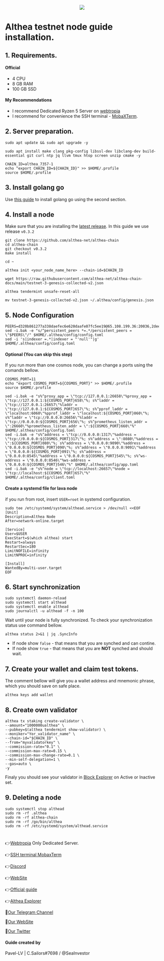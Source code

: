 <p align="center">
 <img src="[https://ibb.co/hRCS5dm](https://i.ibb.co/QFX4BHK/68747470733a2f2f7062732e7477696d672e636f6d2f6578745f74775f766964656f5f7468756d622f313632333035313030.jpg)"/></a>
</p>

# Althea testnet node guide installation.

## 1. Requirements.
#### Official 
- 4 CPU
- 8 GB RAM
- 100 GB SSD
#### My Recommendations
- I recommend Dedicated Ryzen 5 Server on [webtropia](https://www.webtropia.com/?kwk=255074042020228216158042)
- I recommend for convenience the SSH terminal - [MobaXTerm](https://mobaxterm.mobatek.net/download.html).

## 2. Server preparation.
```
sudo apt update && sudo apt upgrade -y
```
```
sudo apt install make clang pkg-config libssl-dev libclang-dev build-essential git curl ntp jq llvm tmux htop screen unzip cmake -y
```
```
CHAIN_ID=althea_7357-1
echo "export CHAIN_ID=${CHAIN_ID}" >> $HOME/.profile
source $HOME/.profile
```
## 3. Install golang go
Use [this guide](https://github.com/CryptoSailors/cryptosailors-tools/tree/main/Install%20Golang%20%22Go%22#2-if-you-installing-golang-go-on-clear-server-you-need-input-following-commands) to install golang go using the second section.

## 4. Install a node
Make sure that you are installing the [latest release](https://github.com/althea-net/althea-chain/tags). In this guide we use release `v0.3.2`
```
git clone https://github.com/althea-net/althea-chain
cd althea-chain
git checkout v0.3.2 
make install
```
```
cd ~
```
```
althea init <your_node_name_here> --chain-id=$CHAIN_ID
```
```
wget https://raw.githubusercontent.com/althea-net/althea-chain-docs/main/testnet-3-genesis-collected-v2.json
```
```
althea tendermint unsafe-reset-all
```
```
mv testnet-3-genesis-collected-v2.json ~/.althea/config/genesis.json
```

## 5. Node Configuration
```
PEERS=d320b861277a338daefec6e620daafe07fc5ee19@65.108.199.36:20036,2dee418b26b6b12933f5b0a8431c73f1478ca325@65.108.43.113:36656,698edcaf59b14f7bf50b681ef1ee3046fa062c77@65.109.92.235:11056,7eb055628aee375914d7d265ef4bc01ea692fe95@65.109.82.106:31656,a81cf8f7f330e2e09bec93c866214f7b3b336849@65.109.87.88:26356,13e103fdcb66ff4238ef5a228f5fadea5fee2ebd@65.109.85.52:26656,4f3add677b0e4c8dec8b81101ea82620a19d5d0a@65.21.199.148:26633,c6e1ed7117cd56036cc51835945d155e9c474c01@167.235.144.3:26656,0aac1fc75b4a613f6bb7d15c6250350d478227a6@66.45.231.30:11144,8203297aacaea1d889fcf36240484c9efc217bbd@116.202.156.106:26656,856ac01afa0163c27b69e1b25464427310120924@85.25.134.23:26656,c831cd6ac278ab971eca94dda0c29191e8f39036@195.201.22.133:26656,d26fddea7ceb8cb5a52223702a23757cb09fad37@207.180.199.115:31656,733e9d5f995c2866df9f2e1254551940f060a70c@51.159.159.112:26656,53a4fe2e8eb17b307dfed6a88cbe5573617e34b5@89.71.164.61:28656,1ad56beb27ba5b5698d828dbd9823a220c978dcf@103.195.103.59:26656,aa500219761eecd7f1f02a8bfd21c6dcdbd3cf42@142.132.232.40:26656,24ae39234e1ceddc1585af9be8a6484edac79123@49.12.123.97:26656,617433cdf5411fc9241d0f77239f751a14669368@146.190.156.221:26656,cd71580f8ab4af6beeaf867702a86ca6f9331f71@65.19.136.133:23296,bdf94092f6dc380f6526f7b8b46b63192e95a033@173.212.222.167:29656,1f1d115b9a70aa72f321bae376b1c6e44bab4668@18.237.87.241:26656,96320aaab7794933fddbc2bb101e54b8697c58e7@141.95.65.26:26656,a3ac64c5c84817f3694a866298399e6ad71ff26c@65.21.53.39:26656,15e7baf69c0db5c25e26cd1f13eb0d52a7a708b5@142.202.241.235:26656,a51b45869b5403dc71251a69879c1eb1c3042bed@65.108.134.215:29336,3dc47addc0d8edfbfc0b388ab55e9e8c8c5d5f11@65.109.61.116:29656,937dcf8c45b7c64e5188a7036427f2ce86383035@95.165.89.222:24126,abc941c8539306d92b822ca787424ddd28eceb33@207.180.243.64:26656,1d9a103d1e24c590bdfb577537eddd19a322f886@65.109.92.240:17886,a069a13d8694e2bf0e0ee8e5435f5d2953979451@168.119.124.130:34656,c215cf295b05c1338fdf5070a7b2abde873f5a88@95.217.40.230:26656,11e8f38e3c5601e4ab2333d5a5bbb108a39b8e1c@159.69.110.238:26656,83147260a704b75283ca6da218516ee0eaa82956@170.64.156.36:26656,ab3ba67d06d109e135f5cd22a3d4d6b1784e3a70@161.97.65.170:36656,ba247bdf826a9636a8276d6a00d8004755f6bb18@162.19.238.210:26656,dc67cbe058b802aa34f64715b44474c462b4317b@65.108.237.224:36656,3aeffaa1ac7b6741110987cfae4604751ac7d865@107.22.132.229:26656,786bb2b153f94135713de303504debda11f3079a@65.108.134.122:26656,87b67a8758306c61f8bb7504a0881cc837373633@140.82.38.208:26656,cc542d9fb5f93780fc4004aa67f2b502686a24e8@144.76.27.79:61056,4f8729168c5454d04ff4a4d7b51986b2e97c68ff@165.232.104.13:26656,ade4d8bc8cbe014af6ebdf3cb7b1e9ad36f412c0@176.9.82.221:12456
sed -i.bak -e "s/^persistent_peers *=.*/persistent_peers = \"$PEERS\"/" $HOME/.althea/config/config.toml
sed -i 's|indexer =.*|indexer = "'null'"|g' $HOME/.althea/config/config.toml
```
#### Optional (You can skip this step)
If you run more than one cosmos node, you can change a ports using the comands bellow.
```
COSMOS_PORT=11
echo "export COSMOS_PORT=${COSMOS_PORT}" >> $HOME/.profile
source $HOME/.profile
```
```
sed -i.bak -e "s%^proxy_app = \"tcp://127.0.0.1:26658\"%proxy_app = \"tcp://127.0.0.1:${COSMOS_PORT}658\"%; s%^laddr = \"tcp://127.0.0.1:26657\"%laddr = \"tcp://127.0.0.1:${COSMOS_PORT}657\"%; s%^pprof_laddr = \"localhost:6060\"%pprof_laddr = \"localhost:${COSMOS_PORT}060\"%; s%^laddr = \"tcp://0.0.0.0:26656\"%laddr = \"tcp://0.0.0.0:${COSMOS_PORT}656\"%; s%^prometheus_listen_addr = \":26660\"%prometheus_listen_addr = \":${COSMOS_PORT}660\"%" $HOME/.althea/config/config.toml
sed -i.bak -e "s%^address = \"tcp://0.0.0.0:1317\"%address = \"tcp://0.0.0.0:${COSMOS_PORT}317\"%; s%^address = \":8080\"%address = \":${COSMOS_PORT}080\"%; s%^address = \"0.0.0.0:9090\"%address = \"0.0.0.0:${COSMOS_PORT}090\"%; s%^address = \"0.0.0.0:9091\"%address = \"0.0.0.0:${COSMOS_PORT}091\"%; s%^address = \"0.0.0.0:8545\"%address = \"0.0.0.0:${COSMOS_PORT}545\"%; s%^ws-address = \"0.0.0.0:8546\"%ws-address = \"0.0.0.0:${COSMOS_PORT}546\"%" $HOME/.althea/config/app.toml
sed -i.bak -e "s%^node = \"tcp://localhost:26657\"%node = \"tcp://localhost:${COSMOS_PORT}657\"%" $HOME/.althea/config/client.toml
```

#### Create a systemd file for lava node
if you run from root, insert `USER=root` in systemd configuration.
```
sudo tee /etc/systemd/system/althead.service > /dev/null <<EOF
[Unit]
Description=Althea Node
After=network-online.target

[Service]
User=$USER
ExecStart=$(which althea) start
Restart=always
RestartSec=180
LimitNOFILE=infinity
LimitNPROC=infinity

[Install]
WantedBy=multi-user.target
EOF
```
                                                        
## 6. Start synchronization
```
sudo systemctl daemon-reload
sudo systemctl start althead
sudo systemctl enable althead
sudo journalctl -u althead -f -n 100
```
Wait until your node is fully synchronized. To check your synchronization status use command bellow.
```
althea status 2>&1 | jq .SyncInfo
```
- If node show `false` - that means that you are synched and can contine. 
- If node show `true` - that means that you are **NOT** synched and should wait.

## 7. Create your wallet and claim test tokens.
The comment bellow will give you a wallet address and mnemonic phrase, which you should save on safe place.
```
althea keys add wallet
```
## 8. Сreate own validator
```
althea tx staking create-validator \
--amount="1000000ualthea" \
--pubkey=$(althea tendermint show-validator) \
--moniker="Yor_validator_name" \
--chain-id="$CHAIN_ID" \
--from="myvalidatorkey" \
--commission-rate="0.1" \
--commission-max-rate=0.15 \
--commission-max-change-rate=0.1 \
--min-self-delegation=1 \
--gas=auto \
-y
```
Finaly you should see your validator in [Block Explorer](https://test.anode.team/althea) on Active or Inactive set.

## 9. Deleting a node
```
sudo systemctl stop althead
sudo rm -rf .althea
sudo rm -rf althea-chain
sudo rm -rf /go/bin/althea
sudo rm -rf /etc/systemd/system/althead.service
```
#
👉[Webtropia](https://www.webtropia.com/?kwk=255074042020228216158042) Only Dedicated Server.

👉[SSH terminal MobaxTerm](https://mobaxterm.mobatek.net/download.html)

👉[Discord](https://discord.gg/ps6B3yaMb7)

👉[WebSite](https://www.althea.net/)

👉[Official guide](https://github.com/althea-net/althea-chain-docs/blob/main/docs/testnet-3-launch.md)

👉[Althea Explorer](https://test.anode.team/althea)

🔰[Our Telegram Channel](https://t.me/CryptoSailorsAnn)

🔰[Our WebSite](cryptosailors.tech)

🔰[Our Twitter](https://twitter.com/Crypto_Sailors)

#### Guide created by 
Pavel-LV | C.Sailors#7698 / @SeaInvestor
